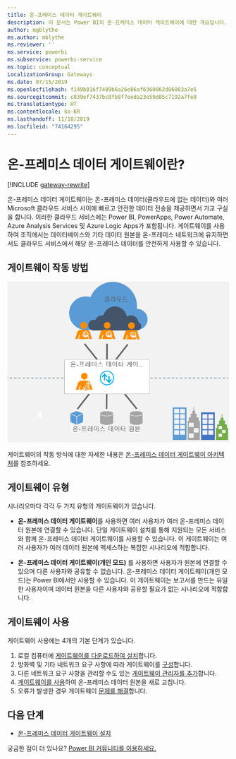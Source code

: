 ```yaml
---
title: 온-프레미스 데이터 게이트웨이
description: 이 문서는 Power BI의 온-프레미스 데이터 게이트웨이에 대한 개요입니다. DirectQuery 데이터 원본으로 작업하는 데 이 게이트웨이를 사용할 수 있습니다. 또한 이 게이트웨이를 사용하여 온-프레미스 데이터로 클라우드 데이터 세트를 새로 고칠 수도 있습니다.
author: mgblythe
ms.author: mblythe
ms.reviewer: ''
ms.service: powerbi
ms.subservice: powerbi-service
ms.topic: conceptual
LocalizationGroup: Gateways
ms.date: 07/15/2019
ms.openlocfilehash: f149b816f7489b6a26e86af6360062d86083a7e5
ms.sourcegitcommit: c839ef7437bc8fb8f7eeda23e59d05c7192a7fe8
ms.translationtype: HT
ms.contentlocale: ko-KR
ms.lasthandoff: 11/18/2019
ms.locfileid: "74164295"
---
```

# <a name="what-is-an-on-premises-data-gateway"></a>온-프레미스 데이터 게이트웨이란?

[!INCLUDE [gateway-rewrite](includes/gateway-rewrite.md)]

온-프레미스 데이터 게이트웨이는 온-프레미스 데이터(클라우드에 없는 데이터)와 여러 Microsoft 클라우드 서비스 사이에 빠르고 안전한 데이터 전송을 제공하면서 가교 구실을 합니다. 이러한 클라우드 서비스에는 Power BI, PowerApps, Power Automate, Azure Analysis Services 및 Azure Logic Apps가 포함됩니다. 게이트웨이를 사용하여 조직에서는 데이터베이스와 기타 데이터 원본을 온-프레미스 네트워크에 유지하면서도 클라우드 서비스에서 해당 온-프레미스 데이터를 안전하게 사용할 수 있습니다.

## <a name="how-the-gateway-works"></a>게이트웨이 작동 방법

![게이트웨이 개요](media/service-gateway-onprem/on-premises-data-gateway.png)

게이트웨이의 작동 방식에 대한 자세한 내용은 [온-프레미스 데이터 게이트웨이 아키텍처](/data-integration/gateway/service-gateway-onprem-indepth)를 참조하세요.

## <a name="types-of-gateways"></a>게이트웨이 유형

시나리오마다 각각 두 가지 유형의 게이트웨이가 있습니다.

* **온-프레미스 데이터 게이트웨이**를 사용하면 여러 사용자가 여러 온-프레미스 데이터 원본에 연결할 수 있습니다. 단일 게이트웨이 설치를 통해 지원되는 모든 서비스와 함께 온-프레미스 데이터 게이트웨이를 사용할 수 있습니다. 이 게이트웨이는 여러 사용자가 여러 데이터 원본에 액세스하는 복잡한 시나리오에 적합합니다.

* **온-프레미스 데이터 게이트웨이(개인 모드)** 를 사용하면 사용자가 원본에 연결할 수 있으며 다른 사용자와 공유할 수 없습니다. 온-프레미스 데이터 게이트웨이(개인 모드)는 Power BI에서만 사용할 수 있습니다. 이 게이트웨이는 보고서를 만드는 유일한 사용자이며 데이터 원본을 다른 사용자와 공유할 필요가 없는 시나리오에 적합합니다.

## <a name="use-a-gateway"></a>게이트웨이 사용

게이트웨이 사용에는 4개의 기본 단계가 있습니다.

1. 로컬 컴퓨터에 [게이트웨이를 다운로드하여 설치](/data-integration/gateway/service-gateway-install)합니다.
1. 방화벽 및 기타 네트워크 요구 사항에 따라 게이트웨이를 [구성](/data-integration/gateway/service-gateway-app)합니다.
1. 다른 네트워크 요구 사항을 관리할 수도 있는 [게이트웨이 관리자를 추가](/data-integration/gateway/service-gateway-manage)합니다.
1. [게이트웨이를 사용](service-gateway-sql-tutorial.md)하여 온-프레미스 데이터 원본을 새로 고칩니다.
1. 오류가 발생한 경우 게이트웨이 [문제를 해결](service-gateway-onprem-tshoot.md)합니다.

## <a name="next-steps"></a>다음 단계

* [온-프레미스 데이터 게이트웨이 설치](/data-integration/gateway/service-gateway-install)

궁금한 점이 더 있나요? [Power BI 커뮤니티를 이용하세요.](https://community.powerbi.com/)
